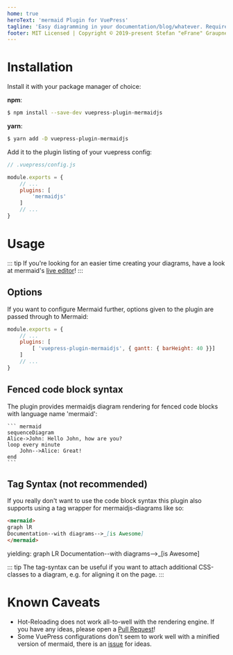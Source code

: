 ```yaml
---
home: true
heroText: 'mermaid Plugin for VuePress'
tagline: 'Easy diagramming in your documentation/blog/whatever. Requires VuePress 1.x'
footer: MIT Licensed | Copyright © 2019-present Stefan "eFrane" Graupner
---
```


# Installation

Install it with your package manager of choice:

**npm**:

``` bash
$ npm install --save-dev vuepress-plugin-mermaidjs
```

**yarn**:

``` bash
$ yarn add -D vuepress-plugin-mermaidjs
```

Add it to the plugin listing of your vuepress config:

``` js
// .vuepress/config.js

module.exports = {
    // ...
    plugins: [
        'mermaidjs'
    ]
    // ...
}
```

# Usage

::: tip
If you're looking for an easier time creating your diagrams,
have a look at mermaid's [live editor][mle]!
:::

## Options

If you want to configure Mermaid further, options given
to the plugin are passed through to Mermaid:

``` js
module.exports = {
    // ...
    plugins: [
        [ 'vuepress-plugin-mermaidjs', { gantt: { barHeight: 40 }}]
    ]
    // ...
}
```

## Fenced code block syntax

The plugin provides mermaidjs diagram rendering for fenced code blocks
with language name 'mermaid':

    ``` mermaid
    sequenceDiagram
    Alice->John: Hello John, how are you?
    loop every minute
        John-->Alice: Great!
    end
    ```

## Tag Syntax (not recommended)

If you really don't want to use the code block syntax
this plugin also supports using a tag wrapper
for mermaidjs-diagrams like so:

``` md
<mermaid>
graph lR
Documentation--with diagrams-->_[is Awesome]
</mermaid>
```

yielding:
<mermaid>
graph LR
Documentation--with diagrams-->_[is Awesome]
</mermaid>

::: tip
The tag-syntax can be useful if you want to attach additional CSS-classes
to a diagram, e.g. for aligning it on the page.
:::

# Known Caveats

- Hot-Reloading does not work all-to-well with the
rendering engine. If you have any ideas, please open
a [Pull Request][pr]!
- Some VuePress configurations don't seem to work
  well with a minified version of mermaid, there
  is an [issue][#5] for ideas.

[mle]: https://mermaidjs.github.io/mermaid-live-editor/
[pr]: https://github.com/eFrane/vuepress-plugin-mermaidjs/pulls
[#5]:https://github.com/eFrane/vuepress-plugin-mermaidjs/issues/5
